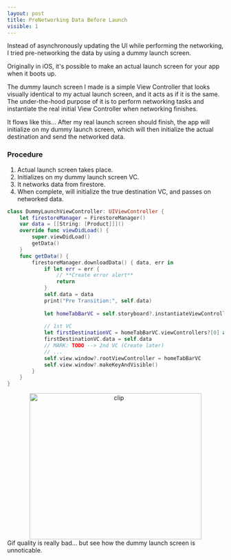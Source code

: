 ```yaml
---
layout: post
title: PreNetworking Data Before Launch
visible: 1
---
```


Instead of asynchronously updating the UI while performing the networking, I tried pre-networking the data by using a dummy launch screen. 



Originally in iOS, it's possible to make an actual launch screen for your app when it boots up. 

The dummy launch screen I made is a simple View Controller that looks visually identical to my actual launch screen, and it acts as if it is the same. 
The under-the-hood purpose of it is to perform networking tasks and instantiate the real initial View Controller when networking finishes. 
<br>

It flows like this... After my real launch screen should finish, the app will initialize on my dummy launch screen, which will then initialize the actual destination and send the networked data.

<h3>Procedure</h3>

<ol>
  <li>Actual launch screen takes place.</li>
  <li>Initializes on my dummy launch screen VC.</li>
  <li>It networks data from firestore.</li>
  <li>When complete, will initialize the true destination VC, and passes on networked data.</li>
</ol> 

```swift
class DummyLaunchViewController: UIViewController {
    let firestoreManager = FirestoreManager()
    var data = [[String: [Product]]]()
    override func viewDidLoad() {
        super.viewDidLoad()
        getData()
    }
    func getData() {
        firestoreManager.downloadData() { data, err in
            if let err = err {
                // **Create error alert**
                return
            }
            self.data = data
            print("Pre Transition:", self.data)
            
            let homeTabBarVC = self.storyboard?.instantiateViewController(identifier: K.storyboardID.HomeTabBarVC) as! UITabBarController
            
            // 1st VC
            let firstDestinationVC = homeTabBarVC.viewControllers?[0] as! HomeViewController
            firstDestinationVC.data = self.data
            // MARK: TODO --> 2nd VC (Create later)
            // ...
            self.view.window?.rootViewController = homeTabBarVC
            self.view.window?.makeKeyAndVisible()
        }
    }
}
```

<div align="center">
<img src="{{ site.baseurl }}/images/10_30_2020/preloading_clip.gif" alt="clip" width="400" height="340"/>
</div>
Gif quality is really bad... but see how the dummy launch screen is unnoticable.
